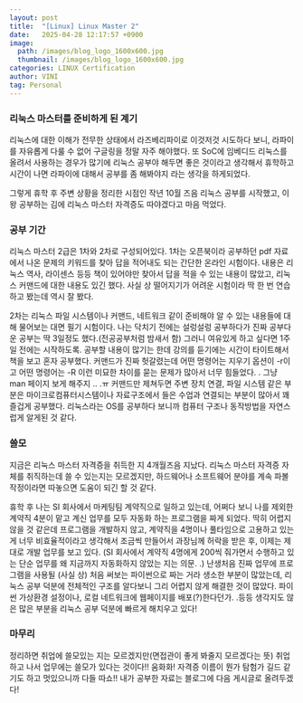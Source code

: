 ```yaml
---
layout: post
title:  "[Linux] Linux Master 2"
date:   2025-04-28 12:17:57 +0900
image: 
  path: /images/blog_logo_1600x600.jpg
  thumbnail: /images/blog_logo_1600x600.jpg
categories: LINUX Certification
author: VINI
tag: Personal
--- 
```


###  리눅스 마스터를 준비하게 된 계기 <br/>
리눅스에 대한 이해가 전무한 상태에서 라즈베리파이로 이것저것 시도하다 보니,
라파이를 자유롭게 다룰 수 없어 구글링을 정말 자주 해야했다.
또 SoC에 임베디드 리눅스를 올려서 사용하는 경우가 많기에 리눅스 공부야 해두면 좋은 것이라고 생각해서
휴학하고 시간이 나면 라파이에 대해서 공부를 좀 해봐야지 라는 생각을 하게되었다.

그렇게 휴학 후 주변 상황을 정리한 시점인 작년 10월 즈음 리눅스 공부를 시작했고,
이왕 공부하는 김에 리눅스 마스터 자격증도 따야겠다고 마음 먹었다.

### 공부 기간 <br/>
리눅스 마스터 2급은 1차와 2차로 구성되어있다.
1차는 오픈북이라 공부하던 pdf 자료에서 나온 문제의 키워드를 찾아 답을 적어내도 되는 간단한 온라인 시험이다.
내용은 리눅스 역사, 라이센스 등등 책이 있어야만 찾아서 답을 적을 수 있는 내용이 많았고,
리눅스 커맨드에 대한 내용도 있긴 했다.
사실 상 떨어지기가 어려운 시험이라 딱 한 번 연습하고 봤는데 역시 잘 봤다.

2차는 리눅스 파일 시스템이나 커맨드, 네트워크 같이 준비해야 알 수 있는 내용들에 대해 물어보는 대면 필기 시험이다.
나는 닥치기 전에는 설렁설렁 공부하다가 진짜 공부다운 공부는 딱 3일정도 했다.(전공공부처럼 밤새서 함)
그러니 여유있게 하고 싶다면 1주일 전에는 시작하도록.
공부할 내용이 많기는 한데 강의를 듣기에는 시간이 타이트해서 책을 보고 혼자 공부했다.
커맨드가 진짜 헛갈렸는데 어떤 명령어는 지우기 옵션이 -r이고 
어떤 명령어는 -R 이런 미묘한 차이를 묻는 문제가 많아서 너무 힘들었다. .
그냥 man 페이지 보게 해주지 .. .ㅠ
커맨드만 제쳐두면 주변 장치 연결, 파일 시스템 같은 부분은 
마이크로컴퓨터시스템이나 자료구조에서 들은 수업과 연결되는 부분이 많아서 꽤 즐겁게 공부했다.
리눅스라는 OS를 공부하다 보니까 컴퓨터 구조나 동작방법을 자연스럽게 알게된 것 같다.

### 쓸모 <br/>
지금은 리눅스 마스터 자격증을 취득한 지 4개월즈음 지났다.
리눅스 마스터 자격증 자체를 취직하는데 쓸 수 있는지는 모르겠지만,
하드웨어나 소프트웨어 분야를 계속 파볼 작정이라면 따놓으면 도움이 되긴 할 것 같다.

휴학 후 나는 SI 회사에서 마케팅팀 계약직으로 일하고 있는데, 
어쩌다 보니 나를 제외한 계약직 4분이 맡고 계신 업무를 모두 자동화 하는 프로그램을 짜게 되었다.
딱히 어렵지 않을 것 같은데 프로그램을 개발하지 않고, 계약직을 4명이나 풀타임으로 고용하고 있는 게 너무 비효율적이라고 생각해서 조금씩 만들어서 과장님께 허락을 받은 후,
이제는 제대로 개발 업무를 보고 있다. 
(SI 회사에서 계약직 4명에게 200씩 줘가면서 수행하고 있는 단순 업무를 왜 지금까지 자동화하지 않았는 지는 의문. .)
난생처음 진짜 업무에 프로그램을 사용될 (사실 상) 처음 써보는 파이썬으로 짜는 거라 생소한 부분이 많았는데, 리눅스 공부 덕분에 전체적인 구조를 알다보니 그리 어렵지 않게 해결한 것이 많았다.
파이썬 가상환경 설정이나, 로컬 네트워크에 웹페이지를 배포(?)한다던가. .등등
생각지도 않은 많은 부분을 리눅스 공부 덕분에 빠르게 해치우고 있다!

### 마무리 <br/>
정리하면 취업에 쓸모있는 지는 모르겠지만(면접관이 좋게 봐줄지 모르겠다는 뜻)
취업하고 나서 업무에는 쓸모가 있다는 것이다!! 움화화!
자격증 이름이 뭔가 탐험가 길드 같기도 하고 멋있으니까 다들 따쇼!!
내가 공부한 자료는 블로그에 다음 게시글로 올려두겠다!